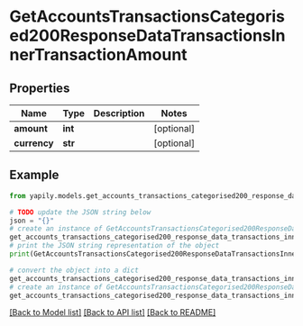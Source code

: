 # GetAccountsTransactionsCategorised200ResponseDataTransactionsInnerTransactionAmount


## Properties

Name | Type | Description | Notes
------------ | ------------- | ------------- | -------------
**amount** | **int** |  | [optional] 
**currency** | **str** |  | [optional] 

## Example

```python
from yapily.models.get_accounts_transactions_categorised200_response_data_transactions_inner_transaction_amount import GetAccountsTransactionsCategorised200ResponseDataTransactionsInnerTransactionAmount

# TODO update the JSON string below
json = "{}"
# create an instance of GetAccountsTransactionsCategorised200ResponseDataTransactionsInnerTransactionAmount from a JSON string
get_accounts_transactions_categorised200_response_data_transactions_inner_transaction_amount_instance = GetAccountsTransactionsCategorised200ResponseDataTransactionsInnerTransactionAmount.from_json(json)
# print the JSON string representation of the object
print(GetAccountsTransactionsCategorised200ResponseDataTransactionsInnerTransactionAmount.to_json())

# convert the object into a dict
get_accounts_transactions_categorised200_response_data_transactions_inner_transaction_amount_dict = get_accounts_transactions_categorised200_response_data_transactions_inner_transaction_amount_instance.to_dict()
# create an instance of GetAccountsTransactionsCategorised200ResponseDataTransactionsInnerTransactionAmount from a dict
get_accounts_transactions_categorised200_response_data_transactions_inner_transaction_amount_from_dict = GetAccountsTransactionsCategorised200ResponseDataTransactionsInnerTransactionAmount.from_dict(get_accounts_transactions_categorised200_response_data_transactions_inner_transaction_amount_dict)
```
[[Back to Model list]](../README.md#documentation-for-models) [[Back to API list]](../README.md#documentation-for-api-endpoints) [[Back to README]](../README.md)


